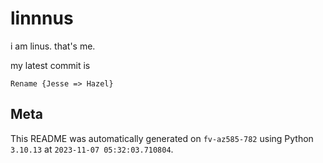 # linnnus

i am linus. that's me.

my latest commit is

```
Rename {Jesse => Hazel}
```

## Meta

This README was automatically generated on `fv-az585-782` using Python
`3.10.13` at `2023-11-07 05:32:03.710804`.
